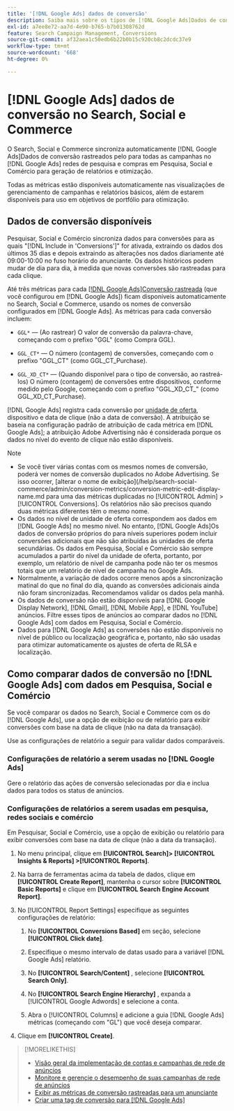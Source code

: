 ```yaml
---
title: '[!DNL Google Ads] dados de conversão'
description: Saiba mais sobre os tipos de [!DNL Google Ads]Dados de conversão rastreados pelo disponíveis no Search, Social e Commerce.
exl-id: a7ee8e72-aa7d-4e90-b765-b7b01308762d
feature: Search Campaign Management, Conversions
source-git-commit: af32aea1c50edb6b22b0b15c920cb8c2dcdc37e9
workflow-type: tm+mt
source-wordcount: '668'
ht-degree: 0%

---
```


# [!DNL Google Ads] dados de conversão no Search, Social e Commerce

O Search, Social e Commerce sincroniza automaticamente [!DNL Google Ads]Dados de conversão rastreados pelo para todas as campanhas no [!DNL Google Ads] redes de pesquisa e compras em Pesquisa, Social e Comércio para geração de relatórios e otimização.

Todas as métricas estão disponíveis automaticamente nas visualizações de gerenciamento de campanhas e relatórios básicos, além de estarem disponíveis para uso em objetivos de portfólio para otimização.

## Dados de conversão disponíveis

Pesquisar, Social e Comércio sincroniza dados para conversões para as quais &quot;[!DNL Include in 'Conversions']&quot; for ativada, extraindo os dados dos últimos 35 dias e depois extraindo as alterações nos dados diariamente até 09:00-10:00 no fuso horário do anunciante. Os dados históricos podem mudar de dia para dia, à medida que novas conversões são rastreadas para cada clique.

Até três métricas para cada [[!DNL Google Ads]Conversão rastreada](https://support.google.com/google-ads/answer/4677036) (que você configurou em [!DNL Google Ads]) ficam disponíveis automaticamente no Search, Social e Commerce, usando os nomes de conversão configurados em [!DNL Google Ads]. As métricas para cada conversão incluem:

<!--

* `<conversion-name>` &mdash; (When you track it) The conversion value for the keyword, beginning with the "GGL" prefix (such as GGL Purchase).

`CT_<conversion-name>` &mdash; The number (count) of conversions, beginning with the "GGL_CT" prefix (such as GGL_CT_Purchase).

* `XD_<conversion-name>` &mdash; (When available for the conversion type, when you track them) The number (count) of cross-device conversions, as measured by Google, beginning with the "GGL_XD_CT_" prefix (such as GGL_XD_CT_Purchase).

-->

* `GGL*` — (Ao rastrear) O valor de conversão da palavra-chave, começando com o prefixo &quot;GGL&quot; (como Compra GGL).

* `GGL_CT*` — O número (contagem) de conversões, começando com o prefixo &quot;GGL_CT&quot; (como GGL_CT_Purchase).

* `GGL_XD_CT*` — (Quando disponível para o tipo de conversão, ao rastreá-los) O número (contagem) de conversões entre dispositivos, conforme medido pelo Google, começando com o prefixo &quot;GGL_XD_CT_&quot; (como GGL_XD_CT_Purchase).

[!DNL Google Ads] registra cada conversão por [unidade de oferta](/help/search-social-commerce/glossary.md#a-b), dispositivo e data de clique (não a data de conversão). A atribuição se baseia na configuração padrão de atribuição de cada métrica em [!DNL Google Ads]; a atribuição Adobe Advertising não é considerada porque os dados no nível do evento de clique não estão disponíveis.

>[!NOTE]
>
>* Se você tiver várias contas com os mesmos nomes de conversão, poderá ver nomes de conversão duplicados no Adobe Advertising. Se isso ocorrer, [alterar o nome de exibição](/help/search-social-commerce/admin/conversion-metrics/conversion-metric-edit-display-name.md para uma das métricas duplicadas no [!UICONTROL Admin] > [!UICONTROL Conversions]. Os relatórios não são precisos quando duas métricas diferentes têm o mesmo nome.
>* Os dados no nível de unidade de oferta correspondem aos dados em [!DNL Google Ads] no mesmo nível. No entanto, [!DNL Google Ads]Os dados de conversão próprios do para níveis superiores podem incluir conversões adicionais que não são atribuídas às unidades de oferta secundárias. Os dados em Pesquisa, Social e Comércio são sempre acumulados a partir do nível da unidade de oferta, portanto, por exemplo, um relatório de nível de campanha pode não ter os mesmos totais que um relatório de nível de campanha no Google Ads.
>* Normalmente, a variação de dados ocorre menos após a sincronização matinal do que no final do dia, quando as conversões adicionais ainda não foram sincronizadas. Recomendamos validar os dados pela manhã.
>* Os dados de conversão não estão disponíveis para [!DNL Google Display Network], [!DNL Gmail], [!DNL Mobile App], e [!DNL YouTube] anúncios. Filtre esses tipos de anúncios ao comparar dados no [!DNL Google Ads] com dados em Pesquisa, Social e Comércio.
>* Dados para [!DNL Google Ads] as conversões não estão disponíveis no nível de público ou localização geográfica e, portanto, não são usadas para otimizar automaticamente os ajustes de oferta de RLSA e localização.

## Como comparar dados de conversão no [!DNL Google Ads] com dados em Pesquisa, Social e Comércio

Se você comparar os dados no Search, Social e Commerce com os do [!DNL Google Ads], use a opção de exibição ou de relatório para exibir conversões com base na data de clique (não na data da transação).

Use as configurações de relatório a seguir para validar dados comparáveis.

### Configurações de relatório a serem usadas no [!DNL Google Ads]

Gere o relatório das ações de conversão selecionadas por dia e inclua dados para todos os status de anúncios.

<!-- 

1. In the main toolbar, select **[!DNL Reports] > [!DNL Report]**.

1. Select **[!DNL + Custom] > [!DNL Table]**.

1. From the left pane, specify the rows and columns in the report:
   
   1. Search for the **[!DNL Day]** field and it drag to the [!DNL Row] section.

   1. Search for the **[!DNL All conv].** field and it drag to the [!DNL Column] section.

   1. Search for the **[!DNL Conversion action]** field and it drag to the [!DNL Column] section.

1. In the report settings toolbar, select **[!DNL Filter] > [!DNL Ad status]**, and then select all boxes.

1. In the report settings toolbar, select **[!DNL Download] > [!DNL Excel .csv]**.

-->

### Configurações de relatórios a serem usadas em pesquisa, redes sociais e comércio

Em Pesquisar, Social e Comércio, use a opção de exibição ou relatório para exibir conversões com base na data de clique (não a data da transação).

1. No menu principal, clique em **[!UICONTROL Search]> [!UICONTROL Insights & Reports] >[!UICONTROL Reports]**.

1. Na barra de ferramentas acima da tabela de dados, clique em **[!UICONTROL Create Report]**, mantenha o cursor sobre **[!UICONTROL Basic Reports]** e clique em **[!UICONTROL Search Engine Account Report]**.

1. No [!UICONTROL Report Settings] especifique as seguintes configurações de relatório:

   1. No **[!UICONTROL Conversions Based]** em seção, selecione **[!UICONTROL Click date]**.

   1. Especifique o mesmo intervalo de datas usado para a variável [!DNL Google Ads] relatório.

   1. No **[!UICONTROL Search/Content]** , selecione **[!UICONTROL Search Only]**.

   1. No **[!UICONTROL Search Engine Hierarchy]** , expanda a [!UICONTROL Google Adwords] e selecione a conta.

   1. Abra o [!UICONTROL Columns] e adicione a guia [!DNL Google Ads] métricas (começando com &quot;GL&quot;) que você deseja comparar.

1. Clique em **[!UICONTROL Create]**.

>[!MORELIKETHIS]
>
>* [Visão geral da implementação de contas e campanhas de rede de anúncios](campaign-implemention-overview.md)
>* [Monitore e gerencie o desempenho de suas campanhas de rede de anúncios](monitor-performance-campaigns.md)
>* [Exibir as métricas de conversão rastreadas para um anunciante](/help/search-social-commerce/admin/conversion-metrics/conversion-metric-view-tracked.md)
>* [Criar uma tag de conversão para [!DNL Google Ads]](/help/search-social-commerce/admin/conversion-metrics/conversion-tag-google.md)
